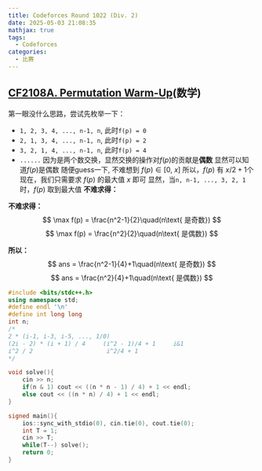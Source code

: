 ```yaml
---
title: Codeforces Round 1022 (Div. 2)
date: 2025-05-03 21:08:35
mathjax: true
tags:
  - Codeforces
categories:
  - 比赛
---
```


## [CF2108A. Permutation Warm-Up](https://codeforces.com/contest/2108/problem/A)(数学)
第一眼没什么思路，尝试先枚举一下：
- `1, 2, 3, 4, ..., n-1, n`, 此时`f(p) = 0`
- `2, 1, 3, 4, ..., n-1, n`, 此时`f(p) = 2`
- `3, 2, 1, 4, ..., n-1, n`, 此时`f(p) = 4`
- `......`
因为是两个数交换，显然交换的操作对$f(p)$的贡献是**偶数**
显然可以知道$f(p)$是偶数
随便guess一下, 不难想到 $f(p) \in [0, \ x]$
所以，$f(p)$ 有 $x / 2 + 1$个
现在，我们只需要求 $f(p)$ 的最大值 $x$ 即可
显然，当`n, n-1, ..., 3, 2, 1`时，$f(p)$ 取到最大值
**不难求得：**

**不难求得：**
$$
\max f(p) = \frac{n^2-1}{2}\quad(n\text{ 是奇数})
$$
$$
\max f(p) = \frac{n^2}{2}\quad(n\text{ 是偶数})
$$

**所以：**
$$
ans = \frac{n^2-1}{4}+1\quad(n\text{ 是奇数})
$$
$$
ans = \frac{n^2}{4}+1\quad(n\text{ 是偶数})
$$

```cpp
#include <bits/stdc++.h>
using namespace std;
#define endl '\n'
#define int long long
int n;
/*
2 * (i-1, i-3, i-5, ..., 1/0)
(2i - 2) * (i + 1) / 4     (i^2 - 1)/4 + 1     i&1
i^2 / 2                     i^2/4 + 1         
*/

void solve(){
    cin >> n;
    if(n & 1) cout << ((n * n - 1) / 4) + 1 << endl;
    else cout << ((n * n) / 4) + 1 << endl;
}

signed main(){
    ios::sync_with_stdio(0), cin.tie(0), cout.tie(0);
    int T = 1;
    cin >> T;
    while(T--) solve();
    return 0;
}
```
